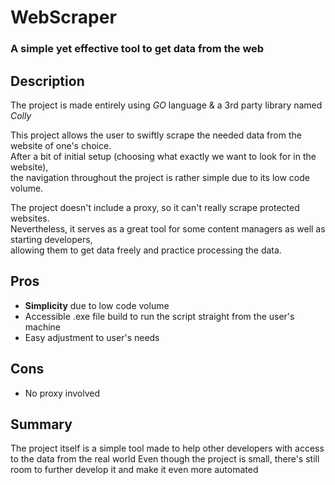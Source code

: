# WebScraper
### A simple yet effective tool to get data from the web

## Description
The project is made entirely using *GO* language & a 3rd party library named *Colly*

This project allows the user to swiftly scrape the needed data from the website of one's choice.  
After a bit of initial setup (choosing what exactly we want to look for in the website),  
the navigation throughout the project is rather simple due to its low code volume.

The project doesn't include a proxy, so it can't really scrape protected websites.  
Nevertheless, it serves as a great tool for some content managers as well as starting developers,  
allowing them to get data freely and practice processing the data.

## Pros
+ **Simplicity** due to low code volume
+ Accessible .exe file build to run the script straight from the user's machine
+ Easy adjustment to user's needs

## Cons
+ No proxy involved

## Summary
The project itself is a simple tool made to help other developers with access to the data from the real world
Even though the project is small, there's still room to further develop it and make it even more automated
